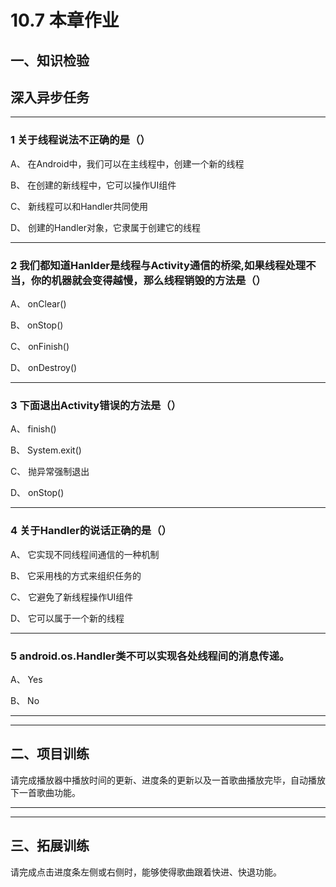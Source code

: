 # 10.7 本章作业

## 一、知识检验

> 
## 深入异步任务

----

### 1 关于线程说法不正确的是（）

A、 在Android中，我们可以在主线程中，创建一个新的线程

B、 在创建的新线程中，它可以操作UI组件

C、 新线程可以和Handler共同使用

D、 创建的Handler对象，它隶属于创建它的线程

----

### 2 我们都知道Hanlder是线程与Activity通信的桥梁,如果线程处理不当，你的机器就会变得越慢，那么线程销毁的方法是（）

A、 onClear()

B、 onStop()

C、 onFinish()

D、 onDestroy()

----

### 3 下面退出Activity错误的方法是（）

A、 finish()

B、 System.exit()

C、 抛异常强制退出

D、 onStop()

----

### 4 关于Handler的说话正确的是（）

A、 它实现不同线程间通信的一种机制

B、 它采用栈的方式来组织任务的

C、 它避免了新线程操作UI组件

D、 它可以属于一个新的线程

----

### 5 android.os.Handler类不可以实现各处线程间的消息传递。

A、 Yes

B、 No

----

----

## 二、项目训练

请完成播放器中播放时间的更新、进度条的更新以及一首歌曲播放完毕，自动播放下一首歌曲功能。

----

----

## 三、拓展训练

请完成点击进度条左侧或右侧时，能够使得歌曲跟着快进、快退功能。